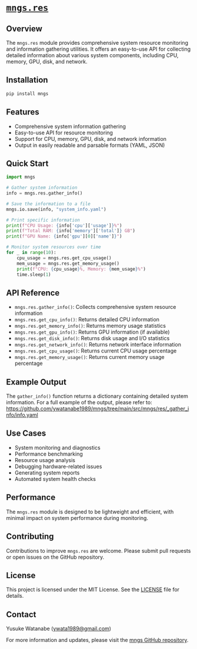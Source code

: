 # [`mngs.res`](https://github.com/ywatanabe1989/mngs/tree/main/src/mngs/res/)

## Overview
The `mngs.res` module provides comprehensive system resource monitoring and information gathering utilities. It offers an easy-to-use API for collecting detailed information about various system components, including CPU, memory, GPU, disk, and network.

## Installation
```bash
pip install mngs
```

## Features
- Comprehensive system information gathering
- Easy-to-use API for resource monitoring
- Support for CPU, memory, GPU, disk, and network information
- Output in easily readable and parsable formats (YAML, JSON)

## Quick Start
```python
import mngs

# Gather system information
info = mngs.res.gather_info()

# Save the information to a file
mngs.io.save(info, "system_info.yaml")

# Print specific information
print(f"CPU Usage: {info['cpu']['usage']}%")
print(f"Total RAM: {info['memory']['total']} GB")
print(f"GPU Name: {info['gpu'][0]['name']}")

# Monitor system resources over time
for _ in range(10):
    cpu_usage = mngs.res.get_cpu_usage()
    mem_usage = mngs.res.get_memory_usage()
    print(f"CPU: {cpu_usage}%, Memory: {mem_usage}%")
    time.sleep(1)
```

## API Reference
- `mngs.res.gather_info()`: Collects comprehensive system resource information
- `mngs.res.get_cpu_info()`: Returns detailed CPU information
- `mngs.res.get_memory_info()`: Returns memory usage statistics
- `mngs.res.get_gpu_info()`: Returns GPU information (if available)
- `mngs.res.get_disk_info()`: Returns disk usage and I/O statistics
- `mngs.res.get_network_info()`: Returns network interface information
- `mngs.res.get_cpu_usage()`: Returns current CPU usage percentage
- `mngs.res.get_memory_usage()`: Returns current memory usage percentage

## Example Output
The `gather_info()` function returns a dictionary containing detailed system information. For a full example of the output, please refer to:
https://github.com/ywatanabe1989/mngs/tree/main/src/mngs/res/_gather_info/info.yaml

## Use Cases
- System monitoring and diagnostics
- Performance benchmarking
- Resource usage analysis
- Debugging hardware-related issues
- Generating system reports
- Automated system health checks

## Performance
The `mngs.res` module is designed to be lightweight and efficient, with minimal impact on system performance during monitoring.

## Contributing
Contributions to improve `mngs.res` are welcome. Please submit pull requests or open issues on the GitHub repository.

## License
This project is licensed under the MIT License. See the [LICENSE](LICENSE) file for details.

## Contact
Yusuke Watanabe (ywata1989@gmail.com)

For more information and updates, please visit the [mngs GitHub repository](https://github.com/ywatanabe1989/mngs).
